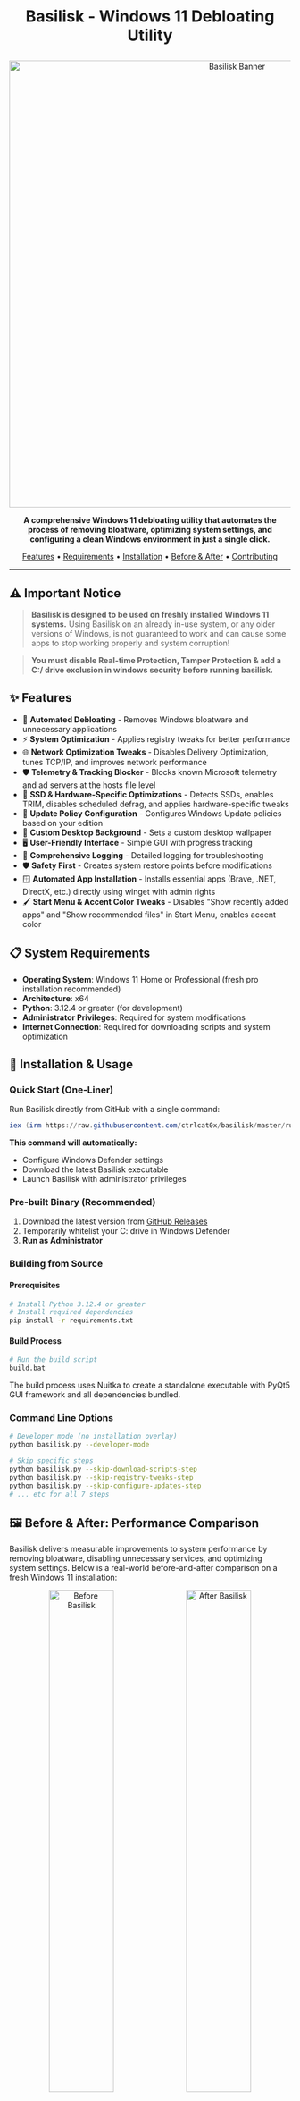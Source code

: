 # <p align="center">Basilisk - Windows 11 Debloating Utility </p>

<p align="center">
  <img src="banner.png" alt="Basilisk Banner" width="800">
</p>

<p align="center">
  <strong>A comprehensive Windows 11 debloating utility that automates the process of removing bloatware, optimizing system settings, and configuring a clean Windows environment in just a single click.</strong>
</p>

<p align="center">
  <a href="#-features">Features</a> •
  <a href="#-system-requirements">Requirements</a> •
  <a href="#-installation--usage">Installation</a> •
  <a href="#before--after-performance-comparison">Before & After</a> •
  <a href="#-contributing">Contributing</a>
</p>

---

## ⚠️ Important Notice

> **Basilisk is designed to be used on freshly installed Windows 11 systems.** Using Basilisk on an already in-use system, or any older versions of Windows, is not guaranteed to work and can cause some apps to stop working properly and system corruption!

> **You must disable Real-time Protection, Tamper Protection & add a C:/ drive exclusion in windows security before running basilisk.**

## ✨ Features

- 🚀 **Automated Debloating** - Removes Windows bloatware and unnecessary applications
- ⚡ **System Optimization** - Applies registry tweaks for better performance
- 🌐 **Network Optimization Tweaks** - Disables Delivery Optimization, tunes TCP/IP, and improves network performance
- 🛡️ **Telemetry & Tracking Blocker** - Blocks known Microsoft telemetry and ad servers at the hosts file level
- 💾 **SSD & Hardware-Specific Optimizations** - Detects SSDs, enables TRIM, disables scheduled defrag, and applies hardware-specific tweaks
- 🔧 **Update Policy Configuration** - Configures Windows Update policies based on your edition
- 🎨 **Custom Desktop Background** - Sets a custom desktop wallpaper
- 🖥️ **User-Friendly Interface** - Simple GUI with progress tracking
- 📝 **Comprehensive Logging** - Detailed logging for troubleshooting
- 🛡️ **Safety First** - Creates system restore points before modifications
- 🪟 **Automated App Installation** - Installs essential apps (Brave, .NET, DirectX, etc.) directly using winget with admin rights
- 🖌️ **Start Menu & Accent Color Tweaks** - Disables "Show recently added apps" and "Show recommended files" in Start Menu, enables accent color

## 📋 System Requirements

- **Operating System**: Windows 11 Home or Professional (fresh pro installation recommended)
- **Architecture**: x64
- **Python**: 3.12.4 or greater (for development)
- **Administrator Privileges**: Required for system modifications
- **Internet Connection**: Required for downloading scripts and system optimization

## 🚀 Installation & Usage

### Quick Start (One-Liner)

Run Basilisk directly from GitHub with a single command:

```powershell
iex (irm https://raw.githubusercontent.com/ctrlcat0x/basilisk/master/run.ps1)
```

**This command will automatically:**
- Configure Windows Defender settings
- Download the latest Basilisk executable
- Launch Basilisk with administrator privileges

### Pre-built Binary (Recommended)

1. Download the latest version from [GitHub Releases](https://github.com/ctrlcat0x/basilisk/releases)
2. Temporarily whitelist your C: drive in Windows Defender
3. **Run as Administrator**

### Building from Source

#### Prerequisites
```bash
# Install Python 3.12.4 or greater
# Install required dependencies
pip install -r requirements.txt
```

#### Build Process
```bash
# Run the build script
build.bat
```

The build process uses Nuitka to create a standalone executable with PyQt5 GUI framework and all dependencies bundled.

### Command Line Options

```bash
# Developer mode (no installation overlay)
python basilisk.py --developer-mode

# Skip specific steps
python basilisk.py --skip-download-scripts-step
python basilisk.py --skip-registry-tweaks-step
python basilisk.py --skip-configure-updates-step
# ... etc for all 7 steps
```

## 🖼️ Before & After: Performance Comparison

Basilisk delivers measurable improvements to system performance by removing bloatware, disabling unnecessary services, and optimizing system settings. Below is a real-world before-and-after comparison on a fresh Windows 11 installation:

<p align="center">
  <img src="before.png" alt="Before Basilisk" width="48%">
  <img src="after.png" alt="After Basilisk" width="48%">
</p>
<p align="center">
  <b>Left: Before running Basilisk<br>Right: After running Basilisk</b>
</p>

**Test environment:**

- VirtualBox
- Windows 11 24H2 downloaded from microsoft.com
- 8GB RAM at 5200MT/s
- 2 cores assigned from an AMD 7600X
- 60GB HDD for install

### Performance Metrics

| Metric                | Before Basilisk     | After Basilisk      |
|-----------------------|---------------------|---------------------|
| Memory Usage (Idle)   | 3-4 GB              | 1.5-2.5 GB          |
| CPU Usage (Idle)      | 10-20%              | 0-5%                |
| Disk Space (System)   | 20-30 GB            | 15-20 GB            |
| Background Processes  | 120-150             | 70-75               |
| Telemetry/Tracking    | Enabled             | Disabled            |
| UWP Apps              | Pre-installed       | Removed             |
| Privacy Settings      | Default             | Hardened            |

**Note:** Actual results may vary depending on hardware, Windows build, and selected options. The above values are based on real-world tests with default Basilisk settings on a clean Windows 11 Pro VM.

## 📦 Automatically Installed Applications

Basilisk installs the following apps directly using winget (with admin rights):
- Brave Browser as we remove Microsoft Edge.
- Microsoft.DotNet.DesktopRuntime.8 [Windows Dependency]
- Microsoft.DotNet.DesktopRuntime.9 [Windows Dependency]
- Microsoft.VCRedist.2015+.x86 [Windows Dependency]
- Microsoft.VCRedist.2015+.x64 [Windows Dependency]
- Microsoft.EdgeWebView2Runtime [Windows Dependency]
- Microsoft.DirectX [Windows Dependency]

## 🏗️ Architecture Overview

Basilisk follows a modular 8-step debloating process:

1. **📥 Download Scripts** - Downloads PowerShell scripts from Github servers
2. **🦅 Execute Scripts** - Runs custom scripts for Edge removal and Office Online cleanup
3. **🔧 Execute External Scripts** - Runs ChrisTitusTech WinUtil and Raphi's Win11Debloat
4. **🔒 Execute Privacy.sexy** - Runs comprehensive privacy and security hardening
5. **⚙️ Registry Tweaks** - Applies visual and performance registry modifications
6. **🚀 Advanced Optimizations** - Enables Ultimate Performance, disables telemetry, removes UWP apps
7. **🔄 Configure Updates** - Sets appropriate update policies for your Windows edition
8. **🎨 Apply Background** - Sets custom desktop wallpaper and cleans up temporary files

## 🛡️ Safety & Compatibility

### Safety Measures
- ✅ **Pre-installation Checks** - Validates system compatibility
- ✅ **Restore Point** - System restore point created before any changes
- ✅ **Error Handling** - Comprehensive error catching and user feedback
- ✅ **Logging** - Detailed logs for troubleshooting
- ✅ **Rollback Protection** - Safe registry modifications

### Compatibility
- **Windows 11 Home/Pro** - Primary target
- **Fresh Installations** - Recommended for best results
- **Administrator Rights** - Required for system modifications

## 📁 Project Structure

```
basilisk/
├── basilisk.py                 # Main application entry point
├── debloat_components/         # 7-step debloating process
├── ui_components/              # GUI components and styling
├── utilities/                  # Core utility functions
├── screens/                    # UI screens and overlays
├── scripts/                    # PowerShell scripts
├── configs/                    # Configuration files
├── media/                      # Assets (backgrounds, icons, fonts)
└── preinstall_components/      # Pre-installation checks
```

## 🔧 Technical Details

### PowerShell Scripts Used
- **ChrisTitusTech WinUtil** - Comprehensive Windows optimization
- **Raphi Win11Debloat** - Additional debloating and customization
- **Privacy.sexy** - Comprehensive privacy and security hardening
- **Custom Scripts** - Edge removal and Office Online cleanup

### Advanced Optimizations
- **Network Tweaks**: Disables Windows Delivery Optimization, tunes TCP/IP stack, disables NetBIOS, and optimizes network adapter settings for better speed and lower background usage.
- **Telemetry & Tracking Blocker**: Updates the Windows hosts file to block a curated list of Microsoft telemetry and ad servers, reducing unwanted data collection.
- **SSD & Hardware-Specific Optimizations**: Detects SSDs, enables TRIM, disables scheduled defrag, disables Superfetch, and applies other hardware-specific performance tweaks.
- **Start Menu Tweaks**: Disables "Show recently added apps" and "Show recommended files" for a cleaner, more private Start Menu experience.
- **Accent Color Tweaks**: Enables accent color on Start, taskbar, title bars, and window borders, and sets the accent color to the darkest possible value (black) for a sleek look.

### Registry Modifications
- Taskbar alignment (left-aligned)
- Dark theme enforcement
- Game DVR disable
- Menu animation optimizations
- File extension visibility
- UI hover time adjustments
- Start Menu
- Accent Color

### System Optimization
- **Restore Point** - Basilisk creates a system restore point before any changes
- **Comprehensive Debloat** - Uses multiple tools for thorough optimization
- **UWP App Removal** - Directly removes pre-installed UWP apps
- **Temp File Cleanup** - Cleans up temporary files and system cache after completion

## 📝 Logging

Basilisk provides comprehensive logging for troubleshooting:
- **File Location**: `%TEMP%\basilisk\` directory
- **Log Levels**: DEBUG, INFO, WARNING, ERROR
- **Content**: Step-by-step execution details and error information

## 🤝 Contributing

We welcome contributions from the community! Here's how you can help:

### Development Setup
1. Clone the repository
2. Install dependencies: `pip install -r requirements.txt`
3. Run in development mode: `python basilisk.py --developer-mode`

### Code Structure
- **Modular Design** - Each component is self-contained
- **Error Handling** - Comprehensive exception management
- **Type Hints** - Python type annotations for better code quality
- **Documentation** - Inline comments and docstrings

### Core External Tools & Scripts
**The project would never have been possible without the extensive research and work done by these developers of windows optimization software which serves as the core of basilisk.**
- [Talon by Raven Development Team](https://github.com/ravendevteam/talon)
- [ChrisTitusTech](https://github.com/christitustech) - [CTT WinUtil](https://github.com/christitustech/winutil)
- [Raphire](https://github.com/Raphire) - [Win11Debloat](https://github.com/Raphire/Win11Debloat)
- [undergroundwires](https://github.com/undergroundwires) - [privacy.sexy](https://github.com/undergroundwires/privacy.sexy)
- [Massgrave Activation Script](https://github.com/massgravel/Microsoft-Activation-Scripts)

## 📄 License

**Anyone and everyone is free to use or modify the project as long as there is no monetary benefits from it.**

## ⚠️ Disclaimer

This tool modifies system settings and registry values. While designed to be safe, it's recommended to:
- Use on fresh Windows 11 installations
- Basilisk automatically creates a system restore point before use
- Test in a virtual environment first
- Understand that some modifications may affect system functionality

The developers are not responsible for any data loss or system issues that may occur from using this tool.

---

<p align="center">
  <strong>Made with ❤️ by ctrlcat0x</strong>
</p> 
